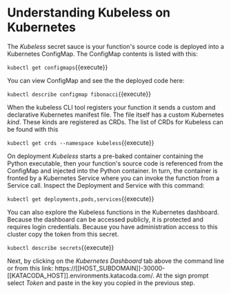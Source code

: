 # Understanding Kubeless on Kubernetes #

The _Kubeless_ secret sauce is your function's source code is deployed into a Kubernetes ConfigMap. The ConfigMap contents is listed with this:

`kubectl get configmaps`{{execute}}

You can view ConfigMap and see the the deployed code here:

`kubectl describe configmap fibonacci`{{execute}}

When the kubeless CLI tool registers your function it sends a custom and declarative Kubernetes manifest file. The file itself has a custom Kubernetes _kind_. These kinds are registered as CRDs. The list of CRDs for Kubeless can be found with this

`kubectl get crds --namespace kubeless`{{execute}}

On deployment _Kubeless_ starts a pre-baked container containing the Python executable, then your function's source code is referenced from the ConfigMap and injected into the Python container. In turn, the container is fronted by a Kubernetes Service where you can invoke the function from a Service call. Inspect the Deployment and Service with this command:

`kubectl get deployments,pods,services`{{execute}}

You can also explore the Kubeless functions in the Kubernetes dashboard. Because the dashboard can be accessed publicly, it is protected and requires login credentials. Because you have administration access to this cluster copy the token from this secret.

`kubectl describe secrets`{{execute}}

Next, by clicking on the _Kubernetes Dashboard_ tab above the command line or from this link: https://[[HOST_SUBDOMAIN]]-30000-[[KATACODA_HOST]].environments.katacoda.com/. At the sign prompt select _Token_ and paste in the key you copied in the previous step.
